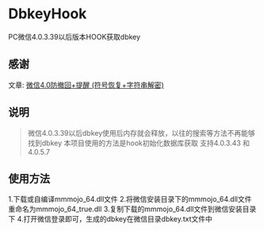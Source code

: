 # DbkeyHook
PC微信4.0.3.39以后版本HOOK获取dbkey

## 感谢
文章: [微信4.0防撤回+提醒 (符号恢复+字符串解密)](https://bbs.kanxue.com/thread-286611.htm)

## 说明
>微信4.0.3.39以后dbkey使用后内存就会释放，以往的搜索等方法不再能够找到dbkey
>本项目使用的方法是hook初始化数据库获取
>支持4.0.3.43 和 4.0.5.7

## 使用方法
1.下载或自编译mmmojo_64.dll文件
2.将微信安装目录下的mmmojo_64.dll文件重命名为mmmojo_64_true.dll
3.复制下载的mmmojo_64.dll文件到微信安装目录下
4.打开微信登录即可，生成的dbkey在微信目录dbkey.txt文件中
